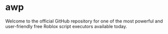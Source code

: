 # awp
Welcome to the official GitHub repository for one of the most powerful and user-friendly free Roblox script executors available today. 

